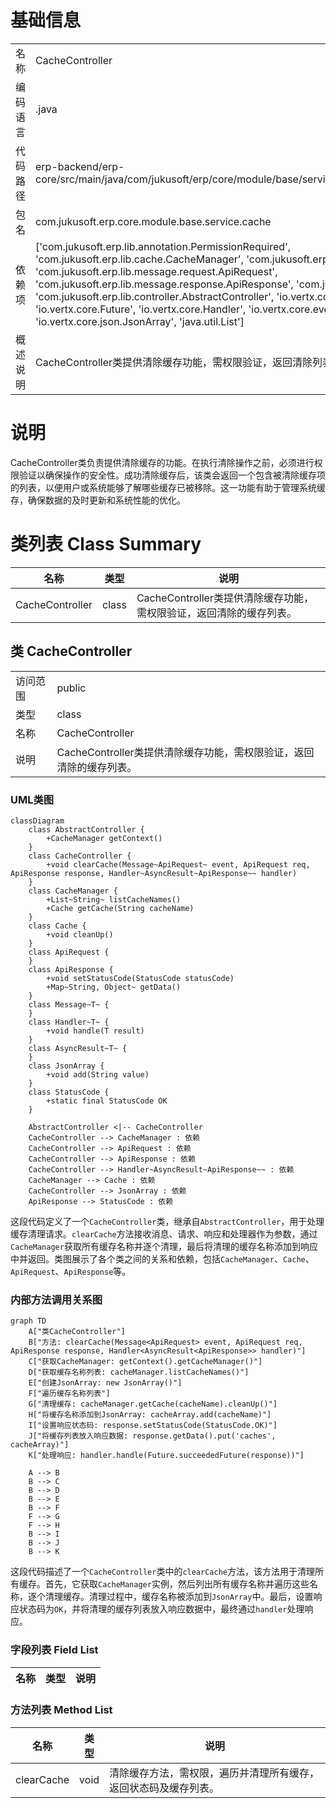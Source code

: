 # 基础信息

|      |      |
|------|------|
| 名称 | CacheController |
| 编码语言 | .java |
| 代码路径 | erp-backend/erp-core/src/main/java/com/jukusoft/erp/core/module/base/service/cache/CacheController.java |
| 包名 | com.jukusoft.erp.core.module.base.service.cache |
| 依赖项 | ['com.jukusoft.erp.lib.annotation.PermissionRequired', 'com.jukusoft.erp.lib.cache.CacheManager', 'com.jukusoft.erp.lib.message.StatusCode', 'com.jukusoft.erp.lib.message.request.ApiRequest', 'com.jukusoft.erp.lib.message.response.ApiResponse', 'com.jukusoft.erp.lib.route.Route', 'com.jukusoft.erp.lib.controller.AbstractController', 'io.vertx.core.AsyncResult', 'io.vertx.core.Future', 'io.vertx.core.Handler', 'io.vertx.core.eventbus.Message', 'io.vertx.core.json.JsonArray', 'java.util.List'] |
| 概述说明 | CacheController类提供清除缓存功能，需权限验证，返回清除列表。 |

# 说明

CacheController类负责提供清除缓存的功能。在执行清除操作之前，必须进行权限验证以确保操作的安全性。成功清除缓存后，该类会返回一个包含被清除缓存项的列表，以便用户或系统能够了解哪些缓存已被移除。这一功能有助于管理系统缓存，确保数据的及时更新和系统性能的优化。

# 类列表 Class Summary

| 名称   | 类型  | 说明 |
|-------|------|-------------|
| CacheController | class | CacheController类提供清除缓存功能，需权限验证，返回清除的缓存列表。 |



## 类 CacheController

|      |      |
|------|------|
| 访问范围 | public |
| 类型 | class |
| 名称 | CacheController |
| 说明 | CacheController类提供清除缓存功能，需权限验证，返回清除的缓存列表。 |


### UML类图

```mermaid
classDiagram
    class AbstractController {
        +CacheManager getContext()
    }
    class CacheController {
        +void clearCache(Message~ApiRequest~ event, ApiRequest req, ApiResponse response, Handler~AsyncResult~ApiResponse~~ handler)
    }
    class CacheManager {
        +List~String~ listCacheNames()
        +Cache getCache(String cacheName)
    }
    class Cache {
        +void cleanUp()
    }
    class ApiRequest {
    }
    class ApiResponse {
        +void setStatusCode(StatusCode statusCode)
        +Map~String, Object~ getData()
    }
    class Message~T~ {
    }
    class Handler~T~ {
        +void handle(T result)
    }
    class AsyncResult~T~ {
    }
    class JsonArray {
        +void add(String value)
    }
    class StatusCode {
        +static final StatusCode OK
    }

    AbstractController <|-- CacheController
    CacheController --> CacheManager : 依赖
    CacheController --> ApiRequest : 依赖
    CacheController --> ApiResponse : 依赖
    CacheController --> Handler~AsyncResult~ApiResponse~~ : 依赖
    CacheManager --> Cache : 依赖
    CacheController --> JsonArray : 依赖
    ApiResponse --> StatusCode : 依赖
```

这段代码定义了一个`CacheController`类，继承自`AbstractController`，用于处理缓存清理请求。`clearCache`方法接收消息、请求、响应和处理器作为参数，通过`CacheManager`获取所有缓存名称并逐个清理，最后将清理的缓存名称添加到响应中并返回。类图展示了各个类之间的关系和依赖，包括`CacheManager`、`Cache`、`ApiRequest`、`ApiResponse`等。


### 内部方法调用关系图

```mermaid
graph TD
    A["类CacheController"]
    B["方法: clearCache(Message<ApiRequest> event, ApiRequest req, ApiResponse response, Handler<AsyncResult<ApiResponse>> handler)"]
    C["获取CacheManager: getContext().getCacheManager()"]
    D["获取缓存名称列表: cacheManager.listCacheNames()"]
    E["创建JsonArray: new JsonArray()"]
    F["遍历缓存名称列表"]
    G["清理缓存: cacheManager.getCache(cacheName).cleanUp()"]
    H["将缓存名称添加到JsonArray: cacheArray.add(cacheName)"]
    I["设置响应状态码: response.setStatusCode(StatusCode.OK)"]
    J["将缓存列表放入响应数据: response.getData().put('caches', cacheArray)"]
    K["处理响应: handler.handle(Future.succeededFuture(response))"]

    A --> B
    B --> C
    B --> D
    B --> E
    B --> F
    F --> G
    F --> H
    B --> I
    B --> J
    B --> K
```

这段代码描述了一个`CacheController`类中的`clearCache`方法，该方法用于清理所有缓存。首先，它获取`CacheManager`实例，然后列出所有缓存名称并遍历这些名称，逐个清理缓存。清理过程中，缓存名称被添加到`JsonArray`中。最后，设置响应状态码为`OK`，并将清理的缓存列表放入响应数据中，最终通过`handler`处理响应。

### 字段列表 Field List

| 名称  | 类型  | 说明 |
|-------|-------|------|

### 方法列表 Method List

| 名称  | 类型  | 说明 |
|-------|-------|------|
| clearCache | void | 清除缓存方法，需权限，遍历并清理所有缓存，返回状态码及缓存列表。 |




